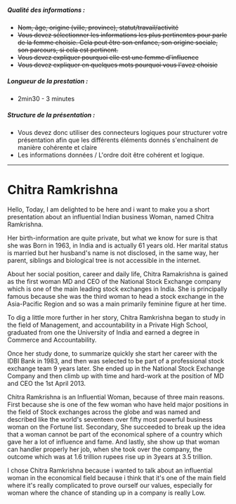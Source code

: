 
##### Qualité des informations : 
- ~~Nom, âge, origine (ville, province), statut/travail/activité~~
- ~~Vous devez sélectionner les informations les plus pertinentes pour parle de la femme choisie. Cela peut être son enfance, son origine sociale, son parcours, si cela est pertinent.~~
- ~~Vous devez expliquer pourquoi elle est une femme d'influence~~
- ~~Vous devez expliquer en quelques mots pourquoi vous l'avez choisie~~
##### Longueur de la prestation : 
- 2min30 - 3 minutes
##### Structure de la présentation : 
- Vous devez donc utiliser des connecteurs logiques pour structurer votre présentation afin que les différents éléments donnés s'enchaînent de manière cohérente et claire
- Les informations données / L'ordre doit être cohérent et logique.
---
# Chitra Ramkrishna

Hello, Today, I am delighted to be here and i want to make you a short presentation about an influential Indian business Woman, named Chitra Ramkrishna.

Her birth-information are quite private, but what we know for sure is that she was Born in 1963, in India and is actually 61 years old. Her marital status is married but her husband's name is not disclosed, in the same way, her parent, siblings and biological tree is not accessible in the internet.

About her social position, career and daily life, Chitra Ramakrishna is gained as the first woman MD and CEO of the National Stock Exchange company which is one of the main leading stock exchanges in India. She is principally famous because she was the third woman to head a stock exchange in the Asia-Pacific Region and so was a main primarily feminine figure at her time. 

To dig a little more further in her story, Chitra Ramkrishna began to study in the field of Management, and accountability in a Private High School, graduated from one the University of India and earned a degree in Commerce and Accountability.

Once her study done, to summarize quickly she start her career with the IDBI Bank in 1983, and then was selected to be part of a professional stock exchange team 9 years later. She ended up in the National Stock Exchange Company and then climb up with time and hard-work at the position of MD and CEO the 1st April 2013.

Chitra Ramkrishna is an Influential Woman, because of three main reasons. First because she is one of the few woman who have held major positions in the field of Stock exchanges across the globe and was named and described like the world's seventeen over fifty most powerful business woman on the Fortune list. Secondary, She succeeded to break up the idea that a woman cannot be part of the economical sphere of a country which gave her a lot of influence and fame. And lastly, she show up that woman can handler properly her job, when she took over the company, the outcome which was at 1.6 trillion rupees rise up in 3years at 3.5 trillion.

I chose Chitra Ramkrishna because i wanted to talk about an influential woman in the economical field because i think that it's one of the main field where it's really complicated to prove ourself our values, especially for woman where the chance of standing up in a company is really Low.

